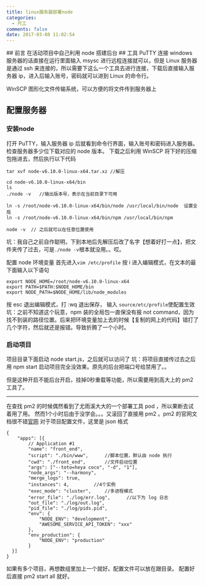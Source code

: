```yaml
---
title: linux服务器部署node
categories:
  - 尺工
comments: false
date: 2017-03-08 11:02:54
---
```

<p></p>
<!-- more -->
## 前言
在活动项目中自己利用 node 搭建后台
## 工具
PuTTY	
连接 windows 服务器的话直接在运行里面输入 msysc 进行远程连接就可以，但是 Linux 服务器是通过 ssh 来连接的，所以需要下这么一个工具去进行连接，下载后直接输入服务器 ip，进入后输入账号，密码就可以进到 Linux 的命令行。

WinSCP
图形化文件传输系统，可以方便的将文件传到服务器上
## 配置服务器
### 安装node
打开 PuTTY，输入服务器 ip 后就看到命令行界面，输入账号和密码进入服务器。
检查服务器多少位下载对应的 node 版本。
下载之后利用 WinSCP 将下好的压缩包拖进去，然后执行以下代码
```
tar xvf node-v6.10.0-linux-x64.tar.xz //解压

cd node-v6.10.0-linux-x64/bin
ls
./node -v	//输出版本号，表示在当前目录下可用

ln -s /root/node-v6.10.0-linux-x64/bin/node /usr/local/bin/node  设置全局
ln -s /root/node-v6.10.0-linux-x64/bin/npm /usr/local/bin/npm

node -v  // 之后就可以在任意位置使用
```
坑：我自己之前自作聪明，下到本地后先解压后改了名字【想着好打一点】，把文件夹传了过去，可是`./node -v`根本就没用。。哎。

配置 node 环境变量 
首先进入`vim /etc/profile`
按 i 进入编辑模式，在文本的最下面输入以下语句
```
export NODE_HOME=/root/node-v6.10.0-linux-x64
export PATH=$PATH:$NODE_HOME/bin
export NODE_PATH=$NODE_HOME/lib/node_modules
```
按 esc 退出编辑模式，打 :wq 退出保存，
输入 `source/etc/profile`使配置生效
坑：之前不知道这个玩意，npm 装的全局包一直保没有报 not command，因为找不到装的路径位置。后来把环境变量加上去的时候【复制的网上的代码】错打了几个字符，然后就还是报错。导致折腾了一个小时。
### 启动项目
项目目录下面启动 node start.js，之后就可以访问了
坑：将项目直接传过去之后用 npm start 启动项目完全没效果。原先的后台把端口号给禁用了。。

但是这种开启不能后台开启，挂掉0秒重载等功能，所以需要用到高大上的 pm2 工具了。
******
在查找 pm2 的时候偶然看到了尤雨溪大大的一个部署工具 pod ，所以果断去试着用了用。
然而1个小时后由于没学会。。。又滚回了直接用 pm2 。pm2 的官网文档很不错[官网](http://pm2.keymetrics.io/)
对于项目配置文件，这里是 json 格式
```
{
    "apps": [{
        // Application #1
        "name": "front_end",
        "script": "./bin/www",      //脚本位置，默认由 node 执行
        "cwd": "./front_end",       //文件启动位置
        "args": ["--toto=heya coco", "-d", "1"],
        "node_args": "--harmony",
        "merge_logs": true,
        "instances": 4,         //4个实例
        "exec_mode": "cluster",     //多进程模式
        "error_file": "./log/err.log",      //以下为 log 日志
        "out_file": "./log/out.log",
        "pid_file": "./log/pids.pid",
        "env": {
            "NODE_ENV": "development",
            "AWESOME_SERVICE_API_TOKEN": "xxx"
        },
        "env_production": {
            "NODE_ENV": "production"
        }
  }]
}

```
如果有多个项目，再想数组里加上一个就好。配置文件可以放在跟目录。
配置好后直接 pm2 start all 就好。












